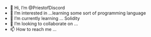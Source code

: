 - 👋 Hi, I’m @PriestofDiscord
- 👀 I’m interested in ...learning some sort of programming language  
- 🌱 I’m currently learning ... Solidity
- 💞️ I’m looking to collaborate on ...
- 📫 How to reach me ...

<!---
PriestofDiscord/PriestofDiscord is a ✨ special ✨ repository because its `README.md` (this file) appears on your GitHub profile.
You can click the Preview link to take a look at your changes.
--->
